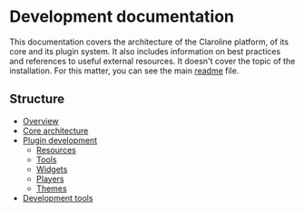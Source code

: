 Development documentation
=========================

This documentation covers the architecture of the Claroline platform, of its
core and its plugin system. It also includes information on best practices and
references to useful external resources. It doesn't cover the topic of the
installation. For this matter, you can see the main [readme][1] file.

Structure
---------

- [Overview][2]
- [Core architecture][3]
- [Plugin development][4]
    - [Resources][5]
    - [Tools][6]
    - [Widgets][7]
    - [Players][8]
    - [Themes][9]
- [Development tools][10]

[1]: ../../../../../../README.md
[2]: sections/overview.md
[3]: sections/core.md
[4]: sections/plugins.md
[5]: sections/resources.md
[6]: sections/tools.md
[7]: sections/widgets.md
[8]: sections/players.md
[9]: sections/themes.md
[10]: sections/dev-tools.md
